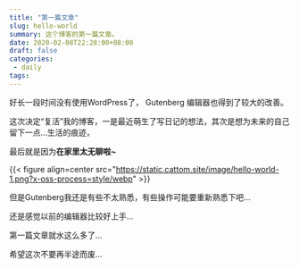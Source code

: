```yaml
---
title: "第一篇文章"
slug: hello-world
summary: 这个博客的第一篇文章。
date: 2020-02-08T22:28:00+08:00
draft: false
categories: 
 - daily
tags: 
---
```

好长一段时间没有使用WordPress了， Gutenberg 编辑器也得到了较大的改善。

这次决定“复活”我的博客，一是最近萌生了写日记的想法，其次是想为未来的自己留下一点…生活的痕迹，

最后就是因为**在家里太无聊啦~**

{{< figure align=center src="https://static.cattom.site/image/hello-world-1.png?x-oss-process=style/webp" >}}

但是Gutenberg我还是有些不太熟悉，有些操作可能要重新熟悉下吧…

还是感觉以前的编辑器比较好上手…

第一篇文章就水这么多了…

希望这次不要再半途而废…